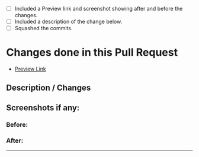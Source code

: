 <!-- Please read and understand everything below
**Do not delete any text other than where you are instructed to.** -->

<!-- Check by changing each `[ ]` to `[x]` Please take note of the whitespace as it matters.-->

- [ ] Included a Preview link and screenshot showing after and before the changes.
- [ ] Included a description of the change below.
- [ ] Squashed the commits.

# Changes done in this Pull Request

<!-- If your change will be reflected on the website, please provide a Test Link-->

- [Preview Link](url)

## Description / Changes

## Screenshots if any:

### Before:

### After:

---

<!-- [preview link url]: https://<github_username>.github.io/<name_of_repository> -->
<!-- [squash]:https://stackoverflow.com/questions/5189560/squash-my-last-x-commits-together-using-git-->
<!--[squash2]https://davidwalsh.name/squash-commits-git-->
